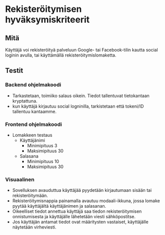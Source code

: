 # Rekisteröitymisen hyväksymiskriteerit
## Mitä

Käyttäjä voi rekisteröityä palveluun Google- tai Facebook-tilin kautta social loginin avulla, tai käyttämällä rekisteröitymislomaketta.

## Testit

### Backend ohjelmakoodi
- Tarkastetaan, toimiiko salaus oikein. Tiedot tallentuvat tietokantaan kryptattuna.
- kun käyttäjä kirjautuu social logninilla, tarkistetaan että tokeni/ID tallentuu kantaamme.


### Frontend ohjelmakoodi

- Lomakkeen testaus
  - Käyttäjänimi
    - Minimipituus 3
    - Maksimipituus 30
  - Salasana
    - Minimipituus 10
    - Maksimipituus 30

### Visuaalinen
- Sovelluksen avauduttua käyttäjää pyydetään kirjautumaan sisään tai rekisteröitymään.
- Rekisteröitymisnappia painamalla avautuu modaali-ikkuna, jossa lomake pyytää käyttäjältä käyttäjänimen ja salasanan. 
- Oikeelliset tiedot annettua käyttäjä saa tiedon rekisteröitymisen onnistumisesta ja käyttäjälle lähetetään viesti sähköpostitse.
- Jos käyttäjän antamat tiedot ovat määritysten vastaiset, käyttäjälle näytetään virheviesti.
